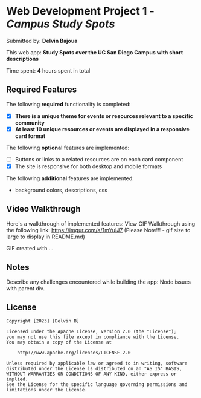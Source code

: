 # Web Development Project 1 - *Campus Study Spots*

Submitted by: **Delvin Bajoua**

This web app: **Study Spots over the UC San Diego Campus with short descriptions**

Time spent: **4** hours spent in total

## Required Features

The following **required** functionality is completed:

- [x] **There is a unique theme for events or resources relevant to a specific community**
- [x] **At least 10 unique resources or events are displayed in a responsive card format**

The following **optional** features are implemented:

- [ ] Buttons or links to a related resources are on each card component
- [x] The site is responsive for both desktop and mobile formats

The following **additional** features are implemented:

* background colors, descriptions, css

## Video Walkthrough


Here's a walkthrough of implemented features:
View GIF Walkthrough using the following link: https://imgur.com/a/1mYuIJ7
(Please Note!!! - gif size to large to display in README.md)

<!-- Replace this with whatever GIF tool you used! -->
GIF created with ...  
<!-- Recommended tools:
Imgur -->

## Notes

Describe any challenges encountered while building the app: Node issues with parent div.

## License

    Copyright [2023] [Delvin B]

    Licensed under the Apache License, Version 2.0 (the "License");
    you may not use this file except in compliance with the License.
    You may obtain a copy of the License at

        http://www.apache.org/licenses/LICENSE-2.0

    Unless required by applicable law or agreed to in writing, software
    distributed under the License is distributed on an "AS IS" BASIS,
    WITHOUT WARRANTIES OR CONDITIONS OF ANY KIND, either express or implied.
    See the License for the specific language governing permissions and
    limitations under the License.